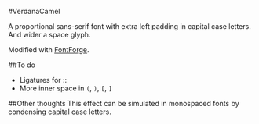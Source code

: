 #VerdanaCamel

A proportional sans-serif font with extra left padding in capital case letters. And wider a space glyph.

Modified with [FontForge](https://fontforge.github.io/en-US/).

##To do
- Ligatures for ::
- More inner space in `(`, `)`, `[`, `]`

##Other thoughts
This effect can be simulated in monospaced fonts by condensing capital case letters.
